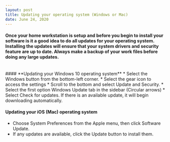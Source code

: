 ```yaml
---
layout: post
title: Updating your operating system (Windows or Mac) 
date: June 24, 2020
--- 
```

#### Once your home workstation is setup and before you begin to install your software is it a good idea to do all updates for your operating system.  Installing the updates will ensure that your system drivers and security feature are up to date.  Always make a backup of your work files before doing any large updates.  
<br>
#### **Updating your Windows 10 operating system**  
* Select the Windows button from the bottom-left corner.   
* Select the gear icon to access the settings   
* Scroll to the bottom and select Update and Security.   
* Select the first option Windows Update tab in the sidebar (Circular arrows)   
* Select Check for updates. If there is an available update, it will begin downloading automatically.   

<br>

#### **Updating your iOS (Mac) operating system** 
* Choose System Preferences from the Apple menu, then click Software Update.  
* If any updates are available, click the Update button to install them. 

 



